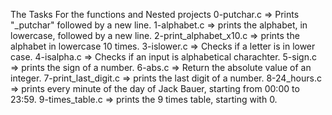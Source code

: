 The Tasks For the functions and Nested projects
0-putchar.c => Prints "_putchar" followed by a new line.
1-alphabet.c => prints the alphabet, in lowercase, followed by a new line.
2-print_alphabet_x10.c => prints the alphabet in lowercase 10 times.
3-islower.c => Checks if a letter is in lower case.
4-isalpha.c => Checks if an input is alphabetical charachter.
5-sign.c => prints the sign of a number.
6-abs.c => Return the absolute value of an integer.
7-print_last_digit.c => prints the last digit of a number.
8-24_hours.c => prints every minute of the day of Jack Bauer, starting from 00:00 to 23:59.
9-times_table.c => prints the 9 times table, starting with 0.

